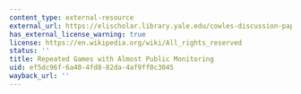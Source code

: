 ```yaml
---
content_type: external-resource
external_url: https://elischolar.library.yale.edu/cowles-discussion-paper-series/1485
has_external_license_warning: true
license: https://en.wikipedia.org/wiki/All_rights_reserved
status: ''
title: Repeated Games with Almost Public Monitoring
uid: ef5dc96f-6a40-4fd8-82da-4af9ff0c3045
wayback_url: ''
---
```

